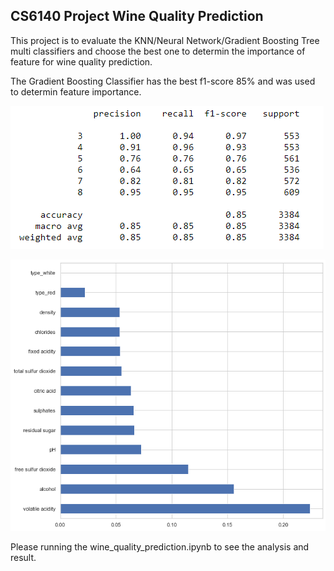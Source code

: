 ## CS6140 Project Wine Quality Prediction

This project is to evaluate the KNN/Neural Network/Gradient Boosting Tree multi classifiers and choose the best one to determin the importance of feature for wine quality prediction.

The Gradient Boosting Classifier has the best f1-score 85% and was used to determin feature importance.


![image](f1.png)

![image](fipt.png)

Please running the wine_quality_prediction.ipynb to see the analysis and result.


